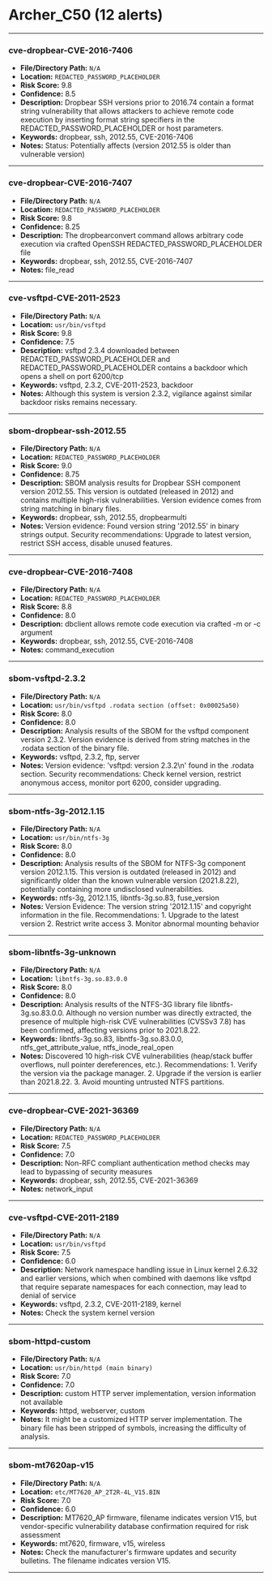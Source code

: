 # Archer_C50 (12 alerts)

---

### cve-dropbear-CVE-2016-7406

- **File/Directory Path:** `N/A`
- **Location:** `REDACTED_PASSWORD_PLACEHOLDER`
- **Risk Score:** 9.8
- **Confidence:** 8.5
- **Description:** Dropbear SSH versions prior to 2016.74 contain a format string vulnerability that allows attackers to achieve remote code execution by inserting format string specifiers in the REDACTED_PASSWORD_PLACEHOLDER or host parameters.
- **Keywords:** dropbear, ssh, 2012.55, CVE-2016-7406
- **Notes:** Status: Potentially affects (version 2012.55 is older than vulnerable version)

---
### cve-dropbear-CVE-2016-7407

- **File/Directory Path:** `N/A`
- **Location:** `REDACTED_PASSWORD_PLACEHOLDER`
- **Risk Score:** 9.8
- **Confidence:** 8.25
- **Description:** The dropbearconvert command allows arbitrary code execution via crafted OpenSSH REDACTED_PASSWORD_PLACEHOLDER file
- **Keywords:** dropbear, ssh, 2012.55, CVE-2016-7407
- **Notes:** file_read

---
### cve-vsftpd-CVE-2011-2523

- **File/Directory Path:** `N/A`
- **Location:** `usr/bin/vsftpd`
- **Risk Score:** 9.8
- **Confidence:** 7.5
- **Description:** vsftpd 2.3.4 downloaded between REDACTED_PASSWORD_PLACEHOLDER and REDACTED_PASSWORD_PLACEHOLDER contains a backdoor which opens a shell on port 6200/tcp
- **Keywords:** vsftpd, 2.3.2, CVE-2011-2523, backdoor
- **Notes:** Although this system is version 2.3.2, vigilance against similar backdoor risks remains necessary.

---
### sbom-dropbear-ssh-2012.55

- **File/Directory Path:** `N/A`
- **Location:** `REDACTED_PASSWORD_PLACEHOLDER`
- **Risk Score:** 9.0
- **Confidence:** 8.75
- **Description:** SBOM analysis results for Dropbear SSH component version 2012.55. This version is outdated (released in 2012) and contains multiple high-risk vulnerabilities. Version evidence comes from string matching in binary files.
- **Keywords:** dropbear, ssh, 2012.55, dropbearmulti
- **Notes:** Version evidence: Found version string '2012.55' in binary strings output. Security recommendations: Upgrade to latest version, restrict SSH access, disable unused features.

---
### cve-dropbear-CVE-2016-7408

- **File/Directory Path:** `N/A`
- **Location:** `REDACTED_PASSWORD_PLACEHOLDER`
- **Risk Score:** 8.8
- **Confidence:** 8.0
- **Description:** dbclient allows remote code execution via crafted -m or -c argument
- **Keywords:** dropbear, ssh, 2012.55, CVE-2016-7408
- **Notes:** command_execution

---
### sbom-vsftpd-2.3.2

- **File/Directory Path:** `N/A`
- **Location:** `usr/bin/vsftpd .rodata section (offset: 0x00025a50)`
- **Risk Score:** 8.0
- **Confidence:** 8.0
- **Description:** Analysis results of the SBOM for the vsftpd component version 2.3.2. Version evidence is derived from string matches in the .rodata section of the binary file.
- **Keywords:** vsftpd, 2.3.2, ftp, server
- **Notes:** Version evidence: 'vsftpd: version 2.3.2\n' found in the .rodata section. Security recommendations: Check kernel version, restrict anonymous access, monitor port 6200, consider upgrading.

---
### sbom-ntfs-3g-2012.1.15

- **File/Directory Path:** `N/A`
- **Location:** `usr/bin/ntfs-3g`
- **Risk Score:** 8.0
- **Confidence:** 8.0
- **Description:** Analysis results of the SBOM for NTFS-3g component version 2012.1.15. This version is outdated (released in 2012) and significantly older than the known vulnerable version (2021.8.22), potentially containing more undisclosed vulnerabilities.
- **Keywords:** ntfs-3g, 2012.1.15, libntfs-3g.so.83, fuse_version
- **Notes:** Version Evidence: The version string '2012.1.15' and copyright information in the file. Recommendations: 1. Upgrade to the latest version 2. Restrict write access 3. Monitor abnormal mounting behavior

---
### sbom-libntfs-3g-unknown

- **File/Directory Path:** `N/A`
- **Location:** `libntfs-3g.so.83.0.0`
- **Risk Score:** 8.0
- **Confidence:** 8.0
- **Description:** Analysis results of the NTFS-3G library file libntfs-3g.so.83.0.0. Although no version number was directly extracted, the presence of multiple high-risk CVE vulnerabilities (CVSSv3 7.8) has been confirmed, affecting versions prior to 2021.8.22.
- **Keywords:** libntfs-3g.so.83, libntfs-3g.so.83.0.0, ntfs_get_attribute_value, ntfs_inode_real_open
- **Notes:** Discovered 10 high-risk CVE vulnerabilities (heap/stack buffer overflows, null pointer dereferences, etc.). Recommendations: 1. Verify the version via the package manager. 2. Upgrade if the version is earlier than 2021.8.22. 3. Avoid mounting untrusted NTFS partitions.

---
### cve-dropbear-CVE-2021-36369

- **File/Directory Path:** `N/A`
- **Location:** `REDACTED_PASSWORD_PLACEHOLDER`
- **Risk Score:** 7.5
- **Confidence:** 7.0
- **Description:** Non-RFC compliant authentication method checks may lead to bypassing of security measures
- **Keywords:** dropbear, ssh, 2012.55, CVE-2021-36369
- **Notes:** network_input

---
### cve-vsftpd-CVE-2011-2189

- **File/Directory Path:** `N/A`
- **Location:** `usr/bin/vsftpd`
- **Risk Score:** 7.5
- **Confidence:** 6.0
- **Description:** Network namespace handling issue in Linux kernel 2.6.32 and earlier versions, which when combined with daemons like vsftpd that require separate namespaces for each connection, may lead to denial of service
- **Keywords:** vsftpd, 2.3.2, CVE-2011-2189, kernel
- **Notes:** Check the system kernel version

---
### sbom-httpd-custom

- **File/Directory Path:** `N/A`
- **Location:** `usr/bin/httpd (main binary)`
- **Risk Score:** 7.0
- **Confidence:** 7.0
- **Description:** custom HTTP server implementation, version information not available
- **Keywords:** httpd, webserver, custom
- **Notes:** It might be a customized HTTP server implementation. The binary file has been stripped of symbols, increasing the difficulty of analysis.

---
### sbom-mt7620ap-v15

- **File/Directory Path:** `N/A`
- **Location:** `etc/MT7620_AP_2T2R-4L_V15.BIN`
- **Risk Score:** 7.0
- **Confidence:** 6.0
- **Description:** MT7620_AP firmware, filename indicates version V15, but vendor-specific vulnerability database confirmation required for risk assessment
- **Keywords:** mt7620, firmware, v15, wireless
- **Notes:** Check the manufacturer's firmware updates and security bulletins. The filename indicates version V15.

---
